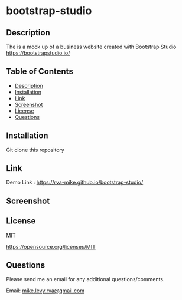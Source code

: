 # bootstrap-studio

  ## Description
The is a mock up of a business website created with Bootstrap Studio 
https://bootstrapstudio.io/
  
  ## Table of Contents
  * [Description](#description)
  * [Installation](#installation)
  * [Link](#link)
  * [Screenshot](#screenshot)
  * [License](#license)
  * [Questions](#questions)

  ## Installation
  
  Git clone this repository 

  ## Link 
  
  Demo Link : https://rva-mike.github.io/bootstrap-studio/
  
  ## Screenshot



  ## License
  MIT

  https://opensource.org/licenses/MIT


  ## Questions
  Please send me an email for any additional questions/comments.

  Email: mike.levy.rva@gmail.com




